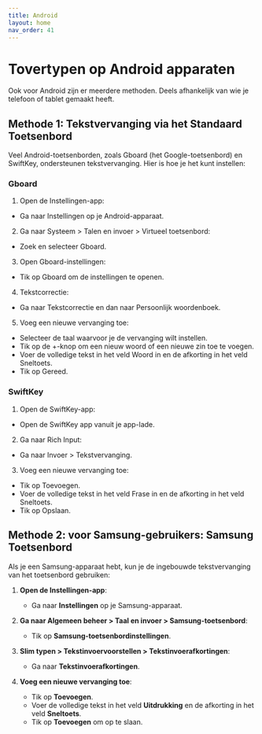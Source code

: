 ```yaml
---
title: Android
layout: home
nav_order: 41
---
```

# Tovertypen op Android apparaten
Ook voor Android zijn er meerdere methoden. Deels afhankelijk van wie je telefoon of tablet gemaakt heeft.

## Methode 1: Tekstvervanging via het Standaard Toetsenbord
Veel Android-toetsenborden, zoals Gboard (het Google-toetsenbord) en SwiftKey, ondersteunen tekstvervanging. Hier is hoe je het kunt instellen:
### Gboard
1. Open de Instellingen-app:
  - Ga naar Instellingen op je Android-apparaat.
2. Ga naar Systeem > Talen en invoer > Virtueel toetsenbord:
  - Zoek en selecteer Gboard.
3. Open Gboard-instellingen:
  - Tik op Gboard om de instellingen te openen.
4. Tekstcorrectie:
  - Ga naar Tekstcorrectie en dan naar Persoonlijk woordenboek.
5. Voeg een nieuwe vervanging toe:
  - Selecteer de taal waarvoor je de vervanging wilt instellen.
  - Tik op de +-knop om een nieuw woord of een nieuwe zin toe te voegen.
  - Voer de volledige tekst in het veld Woord in en de afkorting in het veld Sneltoets.
  - Tik op Gereed.

### SwiftKey
1. Open de SwiftKey-app:
  - Open de SwiftKey app vanuit je app-lade.
2. Ga naar Rich Input:
  - Ga naar Invoer > Tekstvervanging.
3. Voeg een nieuwe vervanging toe:
  - Tik op Toevoegen.
  - Voer de volledige tekst in het veld Frase in en de afkorting in het veld Sneltoets.
  - Tik op Opslaan.

## Methode 2: voor Samsung-gebruikers: Samsung Toetsenbord
Als je een Samsung-apparaat hebt, kun je de ingebouwde tekstvervanging van het toetsenbord gebruiken:

1. **Open de Instellingen-app**:
   - Ga naar **Instellingen** op je Samsung-apparaat.

2. **Ga naar Algemeen beheer > Taal en invoer > Samsung-toetsenbord**:
   - Tik op **Samsung-toetsenbordinstellingen**.

3. **Slim typen > Tekstinvoervoorstellen > Tekstinvoerafkortingen**:
   - Ga naar **Tekstinvoerafkortingen**.

4. **Voeg een nieuwe vervanging toe**:
   - Tik op **Toevoegen**.
   - Voer de volledige tekst in het veld **Uitdrukking** en de afkorting in het veld **Sneltoets**.
   - Tik op **Toevoegen** om op te slaan.
